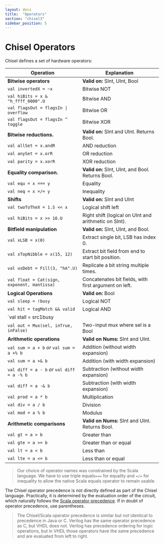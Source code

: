 ```yaml
---
layout: docs
title:  "Operators"
section: "chisel3"
sidebar_position: 5
---
```


# Chisel Operators

Chisel defines a set of hardware operators:

| Operation        | Explanation |
| ---------        | ---------           |
| **Bitwise operators**                       | **Valid on:** SInt, UInt, Bool    |
| `val invertedX = ~x`                        | Bitwise NOT |
| `val hiBits = x & "h_ffff_0000".U`          | Bitwise AND                     |
| `val flagsOut = flagsIn \| overflow`         | Bitwise OR                      |
| `val flagsOut = flagsIn ^ toggle`           | Bitwise XOR                     |
| **Bitwise reductions.**                     | **Valid on:** SInt and UInt. Returns Bool. |
| `val allSet = x.andR`                       | AND reduction                     |
| `val anySet = x.orR`                        | OR reduction                      |
| `val parity = x.xorR`                       | XOR reduction                     |
| **Equality comparison.**                    | **Valid on:** SInt, UInt, and Bool. Returns Bool. |
| `val equ = x === y`                         | Equality                          |
| `val neq = x =/= y`                         | Inequality                        |
| **Shifts**                                  | **Valid on:** SInt and UInt       |
| `val twoToTheX = 1.S << x`                  | Logical shift left                |
| `val hiBits = x >> 16.U`                    | Right shift (logical on UInt and arithmetic on SInt). |
| **Bitfield manipulation**                   | **Valid on:** SInt, UInt, and Bool. |
| `val xLSB = x(0)`                           | Extract single bit, LSB has index 0.     |
| `val xTopNibble = x(15, 12)`                | Extract bit field from end to start bit position.     |
| `val usDebt = Fill(3, "hA".U)`              | Replicate a bit string multiple times.     |
| `val float = Cat(sign, exponent, mantissa)` | Concatenates bit fields, with first argument on left.     |
| **Logical Operations**                      | **Valid on:** Bool
| `val sleep = !busy`                         | Logical NOT                       |
| `val hit = tagMatch && valid`               | Logical AND                       |
| `val stall = src1busy || src2busy`          | Logical OR                        |
| `val out = Mux(sel, inTrue, inFalse)`       | Two-input mux where sel is a Bool |
| **Arithmetic operations**                   | **Valid on Nums:** SInt and UInt.  |
| `val sum = a + b` *or* `val sum = a +% b`   | Addition (without width expansion) |
| `val sum = a +& b`                          | Addition (with width expansion)    |
| `val diff = a - b` *or* `val diff = a -% b` | Subtraction (without width expansion) |
| `val diff = a -& b`                         | Subtraction (with width expansion) |
| `val prod = a * b`                          | Multiplication                     |
| `val div = a / b`                           | Division                           |
| `val mod = a % b`                           | Modulus                            |
| **Arithmetic comparisons**                  | **Valid on Nums:** SInt and UInt. Returns Bool. |
| `val gt = a > b`                            | Greater than                       |
| `val gte = a >= b`                          | Greater than or equal              |
| `val lt = a < b`                            | Less than                          |
| `val lte = a <= b`                          | Less than or equal                 |

>Our choice of operator names was constrained by the Scala language.
We have to use triple equals```===``` for equality and ```=/=```
for inequality to allow the
native Scala equals operator to remain usable.

The Chisel operator precedence is not directly defined as part of the Chisel language.
Practically, it is determined by the evaluation order of the circuit,
which naturally follows the [Scala operator precedence](https://docs.scala-lang.org/tour/operators.html).
If in doubt of operator precedence, use parentheses.

> The Chisel/Scala operator precedence is similar but
not identical to precedence in Java or C. Verilog has the same operator precedence as C, but VHDL
does not. Verilog has precedence ordering for logic operations, but in VHDL
those operators have the same precedence and are evaluated from left to right.
